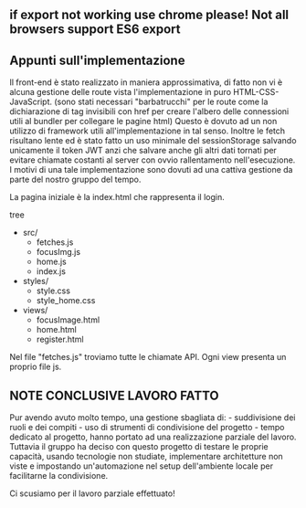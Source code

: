 ## if export not working use chrome please! Not all browsers support ES6 export

## Appunti sull'implementazione
Il front-end è stato realizzato in maniera approssimativa, di fatto non vi è alcuna gestione delle route vista l'implementazione in puro HTML-CSS-JavaScript. (sono stati necessari "barbatrucchi" per le route come la dichiarazione di tag <a> invisibili con href per creare l'albero delle connessioni utili al bundler per collegare le pagine html)
Questo è dovuto ad un non utilizzo di framework utili all'implementazione in tal senso.
Inoltre le fetch risultano lente ed è stato fatto un uso minimale del sessionStorage salvando unicamente il token JWT anzi che salvare anche gli altri dati tornati per evitare chiamate costanti al server con ovvio rallentamento nell'esecuzione.
I motivi di una tale implementazione sono dovuti ad una cattiva gestione da parte del nostro gruppo del tempo.

La pagina iniziale è la index.html che rappresenta il login.

tree
- src/
    - fetches.js
    - focusImg.js
    - home.js
    - index.js
- styles/
    - style.css
    - style_home.css
- views/
    - focusImage.html
    - home.html
    - register.html

Nel file "fetches.js" troviamo tutte le chiamate API.
Ogni view presenta un proprio file js.

## NOTE CONCLUSIVE LAVORO FATTO 
Pur avendo avuto molto tempo, una gestione sbagliata di:
    - suddivisione dei ruoli e dei compiti
    - uso di strumenti di condivisione del progetto
    - tempo dedicato al progetto,
hanno portato ad una realizzazione parziale del lavoro. Tuttavia il gruppo ha deciso con questo progetto di testare le proprie capacità, usando tecnologie non studiate, implementare architetture non viste e impostando un'automazione nel setup dell'ambiente locale per facilitarne la condivisione. 

Ci scusiamo per il lavoro parziale effettuato!
